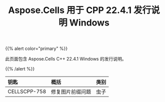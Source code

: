﻿---
title: Aspose.Cells 用于 CPP 22.4.1 发行说明 Windows
type: docs
weight: 86
url: /zh/cpp/aspose-cells-for-cpp-22-4-1-release-notes-windows/
---
{{% alert color="primary" %}}

此页面包含 Aspose.Cells C++ 22.4.1 Windows 的发行说明。

{{% /alert %}}

|**钥匙**|**概括**|**类别**|
|:- |:- |:- |
|CELLSCPP-758|修复图片前缀问题|虫子|
